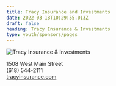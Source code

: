 ```yaml
---
title: Tracy Insurance and Investments
date: 2022-03-18T10:29:55.013Z
draft: false
heading: Tracy Insurance & Investments
type: youth/sponsors/pages
---
```

![Tracy Insurance & Investments](https://res.cloudinary.com/robinson-soccer/image/upload/v1647440202/Youth/Sponsors/tracy_insurance_investments_h7ppgg.png)

1508 West Main Street\
(618) 544-2111\
[tracyinsurance.com](https://tracyinsurance.com/)